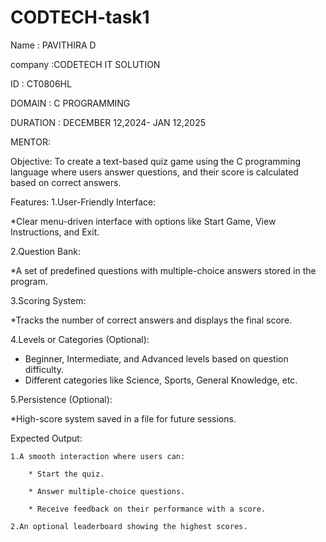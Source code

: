 # CODTECH-task1
Name : PAVITHIRA D

company :CODETECH IT SOLUTION

ID : CT0806HL

DOMAIN : C PROGRAMMING

DURATION : DECEMBER 12,2024- JAN 12,2025

MENTOR:

Objective:
To create a text-based quiz game using the C programming language where users answer questions, and their score is calculated based on correct answers.

Features:
1.User-Friendly Interface:

*Clear menu-driven interface with options like Start Game, View Instructions, and Exit.

2.Question Bank:

*A set of predefined questions with multiple-choice answers stored in the program.

3.Scoring System:

*Tracks the number of correct answers and displays the final score.

4.Levels or Categories (Optional):

* Beginner, Intermediate, and Advanced levels based on question difficulty.
* Different categories like Science, Sports, General Knowledge, etc.

5.Persistence (Optional):

*High-score system saved in a file for future sessions.

Expected Output:

    1.A smooth interaction where users can:
    
        * Start the quiz.
        
        * Answer multiple-choice questions.
        
        * Receive feedback on their performance with a score.
        
    2.An optional leaderboard showing the highest scores.

